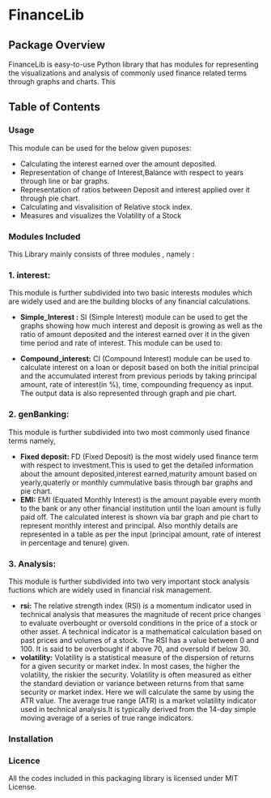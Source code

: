 # FinanceLib

## Package Overview
  FinanceLib is easy-to-use Python library that has modules for representing the visualizations and analysis of commonly used finance related terms through graphs and charts.
  This 
  
## Table of Contents
 ### Usage
 This module can be used for the below given puposes:
 * Calculating the interest earned over the amount deposited.
 * Representation of change of Interest,Balance with respect to years through line or bar graphs.
 * Representation of ratios between Deposit and interest applied over it through pie chart.
 * Calculating and visvalisition of Relative stock index.
 * Measures and visualizes the Volatility of a Stock 
 ### Modules Included
   This Library mainly consists of three modules , namely :
   ### 1. interest:
   This module is further subdivided into two basic interests modules which are widely used and are the building blocks of any financial calculations.
   * **Simple_Interest :**
   SI (Simple Interest) module can be used to get the graphs showing how much interest and deposit is growing  as well as the ratio of amount deposited and the interest earned over it in the given time period and rate of interest. This module can be used to:
   
   * **Compound_interest:**
   CI (Compound Interest) module can be used to calculate interest on a loan or deposit based on both the initial principal and the accumulated interest from previous periods by taking principal amount, rate of interest(in %), time, compounding frequency as input. The output data is also represented through graph and pie chart.
   ### 2. genBanking:
   This module is further subdivided into two most commonly used finance terms namely,
   * **Fixed deposit:**
   FD (Fixed Deposit) is the most widely used finance term with respect to investment.This is used to get the detailed information about the amount deposited,interest earned,maturity amount based on yearly,quaterly or monthly cummulative basis through bar graphs and pie chart.
   * **EMI:**
   EMI (Equated Monthly Interest) is the amount payable every month to the bank or any other financial institution until the loan amount is fully paid off. The calculated interest is shown via bar graph and pie chart to represent monthly interest and principal. Also monthly details are represented in a table as per the input (principal amount, rate of interest in percentage and tenure) given.
   ### 3. Analysis:
   This module is further subdivided into two very important stock analysis  fuctions which are widely used in financial risk management.
   * **rsi:**
   The relative strength index (RSI) is a momentum indicator used in technical analysis that measures the magnitude of recent price changes to evaluate overbought or oversold conditions in the price of a stock or other asset. 
   A technical indicator is a mathematical calculation based on past prices and volumes of a stock. The RSI has a value between 0 and 100. It is said to be overbought if above 70, and oversold if below 30.
   * **volatility:**
   Volatility is a statistical measure of the dispersion of returns for a given security or market index. In most cases, the higher the volatility, the riskier the security. Volatility is often measured as either the standard deviation or variance between returns from that same security or market index.
   Here we will calculate the same by using the ATR value.
   The average true range (ATR) is a market volatility indicator used in technical analysis.It is typically derived from the 14-day simple moving average of a series of true range indicators.
  

  ### Installation
  ### Licence
  All the codes included in this packaging library is licensed under MIT License.
   
 
